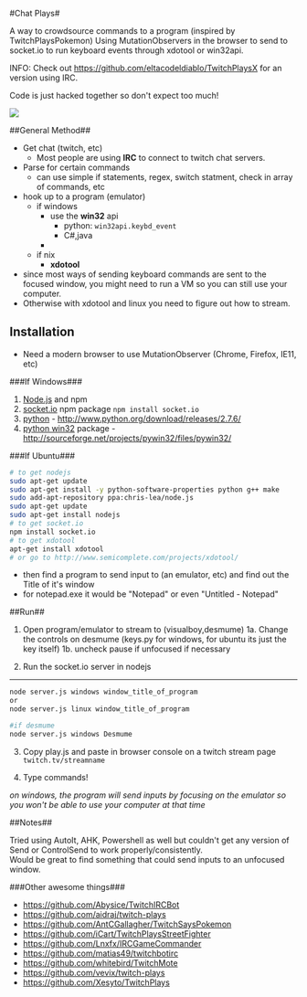 #Chat Plays#

A way to crowdsource commands to a program (inspired by TwitchPlaysPokemon)
Using MutationObservers in the browser to send to socket.io to run keyboard events through xdotool or win32api.

INFO: Check out https://github.com/eltacodeldiablo/TwitchPlaysX for an version using IRC.

Code is just hacked together so don't expect too much!

![](http://i.imgur.com/AmNuB5E.png)

##General Method##

- Get chat (twitch, etc)
    - Most people are using **IRC** to connect to twitch chat servers.  
- Parse for certain commands
    - can use simple if statements, regex, switch statment, check in array of commands, etc 
- hook up to a program (emulator)
    - if windows
        - use the **win32** api
            - python: `win32api.keybd_event`
            - C#,java
        - 
    - if nix
        - **xdotool** 
- since most ways of sending keyboard commands are sent to the focused window, you might need to run a VM so you can still use your computer.
- Otherwise with xdotool and linux you need to figure out how to stream.

Installation
--------------
- Need a modern browser to use MutationObserver (Chrome, Firefox, IE11, etc)

###If Windows###
1. [Node.js] and npm
2. [socket.io] npm package `npm install socket.io`
3. [python] - http://www.python.org/download/releases/2.7.6/
4. [python win32] package - http://sourceforge.net/projects/pywin32/files/pywin32/

###If Ubuntu###
```sh
# to get nodejs
sudo apt-get update
sudo apt-get install -y python-software-properties python g++ make
sudo add-apt-repository ppa:chris-lea/node.js
sudo apt-get update
sudo apt-get install nodejs
# to get socket.io
npm install socket.io
# to get xdotool
apt-get install xdotool
# or go to http://www.semicomplete.com/projects/xdotool/
```

- then find a program to send input to (an emulator, etc) and find out the Title of it's window
- for notepad.exe it would be "Notepad" or even "Untitled - Notepad"

##Run##

1. Open program/emulator to stream to (visualboy,desmume)
1a. Change the controls on desmume (keys.py for windows, for ubuntu its just the key itself)
1b. uncheck pause if unfocused if necessary

2. Run the socket.io server in nodejs
-------------
```sh
node server.js windows window_title_of_program
or 
node server.js linux window_title_of_program

#if desmume
node server.js windows Desmume

```

3. Copy play.js and paste in browser console on a twitch stream page `twitch.tv/streamname`

4. Type commands!

*on windows, the program will send inputs by focusing on the emulator so you won't be able to use your computer at that time*

##Notes##

Tried using AutoIt, AHK, Powershell as well but couldn't get any version of Send or ControlSend to work properly/consistently.  
Would be great to find something that could send inputs to an unfocused window.

###Other awesome things###

  - https://github.com/Abysice/TwitchIRCBot
  - https://github.com/aidraj/twitch-plays
  - https://github.com/AntCGallagher/TwitchSaysPokemon
  - https://github.com/iCart/TwitchPlaysStreetFighter
  - https://github.com/Lnxfx/IRCGameCommander
  - https://github.com/matias49/twitchbotirc
  - https://github.com/whitebird/TwitchMote
  - https://github.com/vevix/twitch-plays
  - https://github.com/Xesyto/TwitchPlays

[node.js]:http://nodejs.org
[socket.io]:http://socket.io/
[python win32]:http://starship.python.net/~skippy/win32/Downloads.html
[python]:http://www.python.org/
